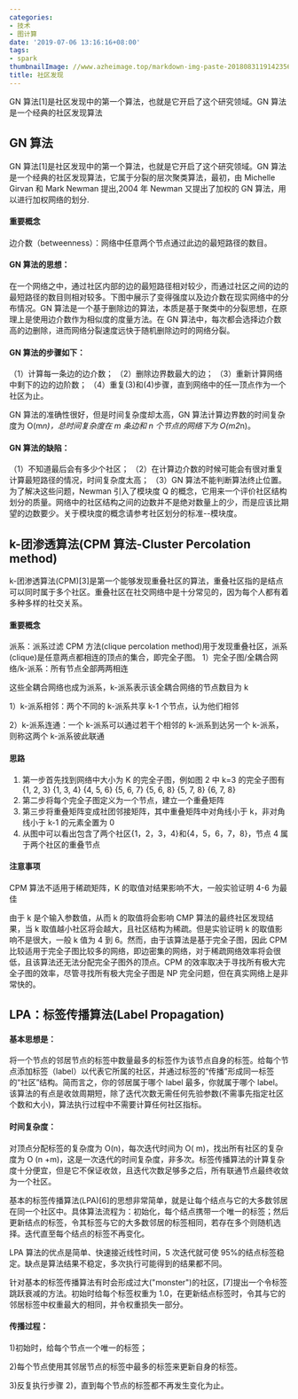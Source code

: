 ```yaml
---
categories:
- 技术
- 图计算
date: '2019-07-06 13:16:16+08:00'
tags:
- spark
thumbnailImage: //www.azheimage.top/markdown-img-paste-20180831191423561.png
title: 社区发现
---
```


GN 算法[1]是社区发现中的第一个算法，也就是它开启了这个研究领域。GN 算法是一个经典的社区发现算法

<!--more-->

## GN 算法

GN 算法[1]是社区发现中的第一个算法，也就是它开启了这个研究领域。GN 算法是一个经典的社区发现算法，它属于分裂的层次聚类算法，最初，由 Michelle Girvan 和 Mark Newman 提出,2004 年 Newman 又提出了加权的 GN 算法，用以进行加权网络的划分.

#### 重要概念

边介数（betweenness）：网络中任意两个节点通过此边的最短路径的数目。

#### GN 算法的思想：

在一个网络之中，通过社区内部的边的最短路径相对较少，而通过社区之间的边的最短路径的数目则相对较多。下图中展示了变得强度以及边介数在现实网络中的分布情况。GN 算法是一个基于删除边的算法，本质是基于聚类中的分裂思想，在原理上是使用边介数作为相似度的度量方法。在 GN 算法中，每次都会选择边介数高的边删除，进而网络分裂速度远快于随机删除边时的网络分裂。

#### GN 算法的步骤如下：

（1）计算每一条边的边介数；
（2）删除边界数最大的边；
（3）重新计算网络中剩下的边的边阶数；
（4）重复(3)和(4)步骤，直到网络中的任一顶点作为一个社区为止。

GN 算法的准确性很好，但是时间复杂度却太高，GN 算法计算边界数的时间复杂度为 O(m*n)，总时间复杂度在 m 条边和 n 个节点的网络下为 O(m2*n)。

#### GN 算法的缺陷：

（1）不知道最后会有多少个社区；
（2）在计算边介数的时候可能会有很对重复计算最短路径的情况，时间复杂度太高；
（3）GN 算法不能判断算法终止位置。
为了解决这些问题，Newman 引入了模块度 Q 的概念，它用来一个评价社区结构划分的质量。网络中的社区结构之间的边数并不是绝对数量上的少，而是应该比期望的边数要少。关于模块度的概念请参考社区划分的标准--模块度。

## k-团渗透算法(CPM 算法-Cluster Percolation method)

k-团渗透算法(CPM)[3]是第一个能够发现重叠社区的算法，重叠社区指的是结点可以同时属于多个社区。重叠社区在社交网络中是十分常见的，因为每个人都有着多种多样的社交关系。

#### 重要概念

派系：派系过滤 CPM 方法(clique percolation method)用于发现重叠社区，派系(clique)是任意两点都相连的顶点的集合，即完全子图。
1）完全子图/全耦合网络/k-派系：所有节点全部两两相连

这些全耦合网络也成为派系，k-派系表示该全耦合网络的节点数目为 k

1）k-派系相邻：两个不同的 k-派系共享 k-1 个节点，认为他们相邻

2）k-派系连通：一个 k-派系可以通过若干个相邻的 k-派系到达另一个 k-派系，则称这两个 k-派系彼此联通

#### 思路

1. 第一步首先找到网络中大小为 K 的完全子图，例如图 2 中 k=3 的完全子图有{1, 2, 3} {1, 3, 4} {4, 5, 6} {5, 6, 7} {5, 6, 8} {5, 7, 8} {6, 7, 8}
2. 第二步将每个完全子图定义为一个节点，建立一个重叠矩阵
3. 第三步将重叠矩阵变成社团邻接矩阵，其中重叠矩阵中对角线小于 k，非对角线小于 k-1 的元素全置为 0
4. 从图中可以看出包含了两个社区{1，2，3，4}和{4，5，6，7，8}，节点 4 属于两个社区的重叠节点

#### 注意事项

CPM 算法不适用于稀疏矩阵，K 的取值对结果影响不大，一般实验证明 4-6 为最佳

由于 k 是个输入参数值，从而 k 的取值将会影响 CMP 算法的最终社区发现结果，当 k 取值越小社区将会越大，且社区结构为稀疏。但是实验证明 k 的取值影响不是很大，一般 k 值为 4 到 6。然而，由于该算法是基于完全子图，因此 CPM 比较适用于完全子图比较多的网络，即边密集的网络，对于稀疏网络效率将会很低，且该算法还无法分配完全子图外的顶点。CPM 的效率取决于寻找所有极大完全子图的效率，尽管寻找所有极大完全子图是 NP 完全问题，但在真实网络上是非常快的。

## LPA：标签传播算法(Label Propagation)

#### 基本思想是：

将一个节点的邻居节点的标签中数量最多的标签作为该节点自身的标签。给每个节点添加标签（label）以代表它所属的社区，并通过标签的“传播”形成同一标签的“社区”结构。简而言之，你的邻居属于哪个 label 最多，你就属于哪个 label。该算法的有点是收敛周期短，除了迭代次数无需任何先验参数(不需事先指定社区个数和大小)，算法执行过程中不需要计算任何社区指标。

#### 时间复杂度：

对顶点分配标签的复杂度为 O(n)，每次迭代时间为 O( m)，找出所有社区的复杂度为 O (n +m)，这是一次迭代的时间复杂度，非多次。标签传播算法的计算复杂度十分便宜，但是它不保证收敛，且迭代次数足够多之后，所有联通节点最终收敛为一个社区。

基本的标签传播算法(LPA)[6]的思想非常简单，就是让每个结点与它的大多数邻居在同一个社区中。具体算法流程为：初始化，每个结点携带一个唯一的标签；然后更新结点的标签，令其标签与它的大多数邻居的标签相同，若存在多个则随机选择。迭代直至每个结点的标签不再变化。

LPA 算法的优点是简单、快速接近线性时间，5 次迭代就可使 95%的结点标签稳定。缺点是算法结果不稳定，多次执行可能得到的结果都不同。

针对基本的标签传播算法有时会形成过大("monster")的社区，[7]提出一个令标签跳跃衰减的方法。初始时给每个标签权重为 1.0，在更新结点标签时，令其与它的邻居标签中权重最大的相同，并令权重损失一部分。

#### 传播过程：

1)初始时，给每个节点一个唯一的标签；

2)每个节点使用其邻居节点的标签中最多的标签来更新自身的标签。

3)反复执行步骤 2)，直到每个节点的标签都不再发生变化为止。
